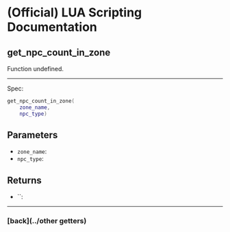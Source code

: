
# (Official) LUA Scripting Documentation

## get_npc_count_in_zone

Function undefined.

___

Spec:

```lua
get_npc_count_in_zone(
	zone_name,
	npc_type)
```

## Parameters

- `zone_name`: 
- `npc_type`: 

## Returns

- ``: 

___

### [back](../other getters)
